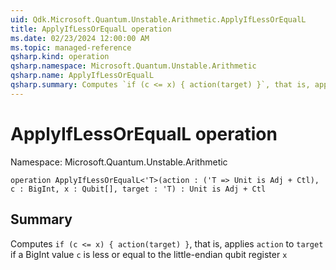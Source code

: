 ```yaml
---
uid: Qdk.Microsoft.Quantum.Unstable.Arithmetic.ApplyIfLessOrEqualL
title: ApplyIfLessOrEqualL operation
ms.date: 02/23/2024 12:00:00 AM
ms.topic: managed-reference
qsharp.kind: operation
qsharp.namespace: Microsoft.Quantum.Unstable.Arithmetic
qsharp.name: ApplyIfLessOrEqualL
qsharp.summary: Computes `if (c <= x) { action(target) }`, that is, applies `action` to `target` if a BigInt value `c` is less or equal to the little-endian qubit register `x`
---
```


# ApplyIfLessOrEqualL operation

Namespace: Microsoft.Quantum.Unstable.Arithmetic

```qsharp
operation ApplyIfLessOrEqualL<'T>(action : ('T => Unit is Adj + Ctl), c : BigInt, x : Qubit[], target : 'T) : Unit is Adj + Ctl
```

## Summary
Computes `if (c <= x) { action(target) }`, that is, applies `action` to `target`
if a BigInt value `c` is less or equal to the little-endian qubit register `x`
